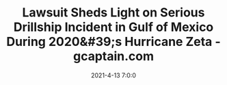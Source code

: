 ---
"title": "Lawsuit Sheds Light on Serious Drillship Incident in Gulf of Mexico During 2020&amp;#39;s Hurricane Zeta - gcaptain.com"
"date": "2021-4-13 7:0:0"
"feed_name": "GOOGLENEWSDRILLING"
"feed_website": "https://news.google.com/search?q=drilling%2Bincident&hl=en-US&gl=US&ceid=US:en"
"feed_rss": "https://news.google.com/rss/search?q=drilling%2Bincident&hl=en-US&gl=US&ceid=US:en"
"link": "https://gcaptain.com/deepwater-asgard-incident-gulf-of-mexico-hurricane-zeta/"
"file": "_posts/2021-1-1-8fc43a5683dcd98180ab7574b172b217ccd95925.md"
"accident": "1"
"drilling": "1"
---